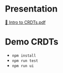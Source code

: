 # Presentation

[📇 Intro to CRDTs.pdf](https://github.com/tw00/crdts-econify/blob/master/Intro%20to%20CRDTs.pdf)

# Demo CRDTs

- `npm install`
- `npm run test`
- `npm run ui`
